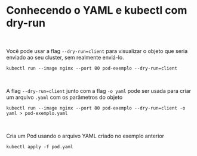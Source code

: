 # Conhecendo o YAML e kubectl com dry-run

<br>


Você pode usar a flag `--dry-run=client` para visualizar o objeto que seria enviado ao seu cluster, sem realmente enviá-lo.

```shell
kubectl run --image nginx --port 80 pod-exemplo --dry-run=client
```

<br>

A flag `--dry-run=client` junto com a flag `-o yaml` pode ser usada para criar um arquivo `.yaml` com os parâmetros do objeto


```shell
kubectl run --image nginx --port 80 pod-exemplo --dry-run=client -o yaml > pod-exemplo.yaml
```

<br>

Cria um Pod usando o arquivo YAML criado no exemplo anterior

```shell
kubectl apply -f pod.yaml
```